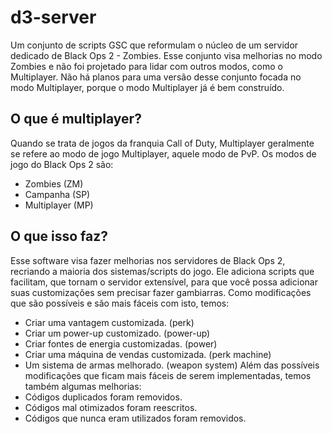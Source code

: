 # d3-server
Um conjunto de scripts GSC que reformulam o núcleo de um servidor dedicado de Black Ops 2 - Zombies.
Esse conjunto visa melhorias no modo Zombies e não foi projetado para lidar com outros modos, como o Multiplayer.
Não há planos para uma versão desse conjunto focada no modo Multiplayer, porque o modo Multiplayer já é bem construído.

## O que é multiplayer?
Quando se trata de jogos da franquia Call of Duty, Multiplayer geralmente se refere ao modo de jogo Multiplayer, aquele modo de PvP.
Os modos de jogo do Black Ops 2 são:
- Zombies (ZM)
- Campanha (SP)
- Multiplayer (MP)

## O que isso faz?
Esse software visa fazer melhorias nos servidores de Black Ops 2, recriando a maioria dos sistemas/scripts do jogo.
Ele adiciona scripts que facilitam, que tornam o servidor extensível, para que você possa adicionar suas customizações sem precisar fazer gambiarras.
Como modificações que são possíveis e são mais fáceis com isto, temos:
- Criar uma vantagem customizada. (perk)
- Criar um power-up customizado. (power-up)
- Criar fontes de energia customizadas. (power)
- Criar uma máquina de vendas customizada. (perk machine)
- Um sistema de armas melhorado. (weapon system)
Além das possíveis modificações que ficam mais fáceis de serem implementadas, temos também algumas melhorias:
- Códigos duplicados foram removidos.
- Códigos mal otimizados foram reescritos.
- Códigos que nunca eram utilizados foram removidos.
